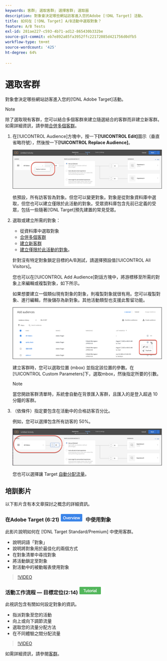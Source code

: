 ```yaml
---
keywords: 客群; 選取客群; 選擇客群; 選取器
description: 對象會決定哪些網站訪客進入您的Adobe [!DNL Target] 活動。
title: 如何在 [!DNL Target] A/B活動中選取對象？
feature: A/B Tests
exl-id: 281ae227-c593-4b71-ad12-865430b332be
source-git-commit: eb7e892a85fa3952ffc22172085d421756d0dfb5
workflow-type: tm+mt
source-wordcount: '425'
ht-degree: 64%

---
```


# 選取客群

對象會決定哪些網站訪客進入您的[!DNL Adobe Target]活動。

>[!NOTE]
>
>除了選取現有客群，您可以結合多個客群來建立隨選結合的客群而非建立新客群。如需詳細資訊，請參閱[合併多個客群](/help/main/c-target/combining-multiple-audiences.md#concept_A7386F1EA4394BD2AB72399C225981E5)。

1. 在[!UICONTROL Audience]方塊中，按一下&#x200B;**[!UICONTROL Edit]**&#x200B;圖示（垂直省略符號），然後按一下&#x200B;**[!UICONTROL Replace Audience]**。

   ![取代客群選項](/help/main/c-activities/t-test-ab/t-test-create-ab/assets/replace-audience.png)

   依預設，所有訪客皆為對象。但您可以變更對象。對象是從對象資料庫中選取，但您也可以建立僅限於此活動的對象。受眾資料庫包含先前已定義的受眾，包括一些隨著[!DNL Target]預先建置的常見受眾。

1. 選取或建立所需的對象：

   * 從資料庫中選取對象
   * [合併多個客群](/help/main/c-target/combining-multiple-audiences.md#concept_A7386F1EA4394BD2AB72399C225981E5)
   * [建立新客群](/help/main/c-target/c-audiences/create-audience.md#task_1D507519D3AD4390B507F188BD294DC1)
   * [建立僅限於此活動的對象](/help/main/c-target/creating-activity-only-audience.md#concept_A6BADCF530ED4AE1852E677FEBE68483)。

   針對沒有特定對象鎖定目標的A/B測試，請選擇預設值[!UICONTROL All Visitors]。

   您也可以在[!UICONTROL Add Audience]對話方塊中，將游標移至所需的對象上來編輯或複製對象，如下所示。

   如果想要建立一個類似現有對象的對象，則複製對象就很有用。您可以複製對象、進行編輯，然後儲存為新對象。其他活動類型也支援此暫留功能。

   ![客群暫留](/help/main/c-activities/t-test-ab/t-test-create-ab/assets/audience_picker_hover-new.png)

   建立客群時，您可以選取位置 (mbox) 並指定該位置的參數。在[!UICONTROL Custom Parameters]下，選取mbox，然後指定所要的引數。

   >[!NOTE]
   >
   >當您開啟客群清單時，系統會自動在背景匯入客群，且匯入的是登入超過 10 分鐘的客群。

1. （依條件）指定要包含在活動中的合格訪客百分比。

   例如，您可以選擇包含所有訪客的 50%。

   ![客群百分比](/help/main/c-activities/t-test-ab/t-test-create-ab/assets/audperc-new.png)

   您也可以選擇讓 Target [自動分配流量](/help/main/c-activities/automated-traffic-allocation/automated-traffic-allocation.md#concept_A1407678796B4C569E94CBA8A9F7F5D4)。

## 培訓影片

以下影片含有本文章探討之概念的詳細資訊。

### 在Adobe Target (6:21) ![Overview badge](/help/main/assets/overview.png)中使用對象

此影片說明如何在 [!DNL Target Standard/Premium] 中使用客群。

* 說明詞語「對象」
* 說明將對象用於最佳化的兩個方式
* 在對象清單中尋找對象
* 將活動鎖定至對象
* 對活動中的被動報表使用對象

>[!VIDEO](https://video.tv.adobe.com/v/17398)

### 活動工作流程 — 目標定位(2:14) ![教學課程徽章](/help/main/assets/tutorial.png)

此視訊包含有關如何設定對象的資訊。

* 指派對象至您的活動
* 向上或向下調節流量
* 選取您的流量分配方法
* 在不同體驗之間分配流量

>[!VIDEO](https://video.tv.adobe.com/v/17385)

如需詳細資訊，請參閱[客群](/help/main/c-target/c-audiences/audiences.md#concept_65BE870D290E412D8BBF557EEA67C271)。
